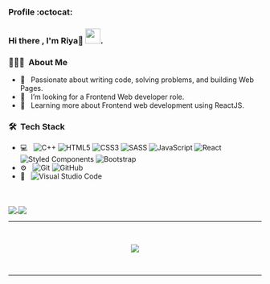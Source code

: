 <!--### Hi there 👋, I'm Riya🌼 -->
### Profile :octocat:
### Hi there , I'm Riya🌼 <img src="https://raw.githubusercontent.com/vatsa287/vatsa287/master/assets/Hi.gif?raw=true" width="30px">.

<!--
**Riyakumari57/Riyakumari57** is a ✨ _special_ ✨ repository because its `README.md` (this file) appears on your GitHub profile.

Here are some ideas to get you started:
-->
<!-- 🔭 I’m currently working on <b>coding skills</b>.
- 🌱 I’m currently learning ...<b>React.js</b>.
<!-- - 👯 I’m looking to collaborate on ... 
- 🤔 I’m looking for help with ...
- 💬 Ask me about ... -->
<!-- - 📫 How to reach me: &nbsp; <a href="https://www.linkedin.com/in/riya-kumari-b439911b3/" target="blank"><img align="center" src="https://i.pinimg.com/originals/de/b4/6f/deb46f02a59e3b3a2aa58fac16290d63.gif" alt="nirmal-silwal" height="25" width="25" /></a> &nbsp;
- 😄 Pronouns: She/her -->
<!-- ![visitors](https://page-views.glitch.me/badge?page_id=username.visitor-badge.issue.1) -->

<!-- <a href=#><img src="contributions.svg"></a> -->

 <!--- 🔭 I’m currently working on ...
- 🌱 I’m currently learning ...
- 👯 I’m looking to collaborate on ...
- 🤔 I’m looking for help with ...
- 💬 Ask me about ...
- 📫 How to reach me: ...
- 😄 Pronouns: ...
- ⚡ Fun fact: ...
- ✍️ &nbsp; Pursuing Graphic Design and Blog Writing as hobbies/side hustles.
  ![RStudio](https://img.shields.io/badge/-RStudio-333333?style=flat&logo=rstudio)
    ![Eclipse](https://img.shields.io/badge/-Eclipse-333333?style=flat&logo=eclipse-ide&logoColor=2C2255)
![Python](https://img.shields.io/badge/-Python-333333?style=flat&logo=python)
  ![Java](https://img.shields.io/badge/-Java-333333?style=flat&logo=Java&logoColor=007396)
 ![R (Statistics)](https://img.shields.io/badge/-R-333333?style=flat&logo=R&logoColor=276DC3)
 - 🖥 &nbsp;
  ![Illustrator](https://img.shields.io/badge/-Illustrator-333333?style=flat&logo=adobe-illustrator)
  ![Photoshop](https://img.shields.io/badge/-Photoshop-333333?style=flat&logo=adobe-photoshop)
  ![InDesign](https://img.shields.io/badge/-InDesign-333333?style=flat&logo=adobe-indesign)
  <a href="https://www.instagram.com/adityavs_/"><img alt="Instagram" src="https://img.shields.io/badge/Instagram-adityavs__-blue?style=flat-square&logo=instagram"></a>
  <a href="https://www.adityavsingh.com/"><img alt="Website" src="https://img.shields.io/badge/Website-www.adityavsingh.com-blue?style=flat-square&logo=google-chrome"></a>
-->


<h3> 👨🏻‍💻 &nbsp;About Me </h3>

- 🤔 &nbsp; Passionate about writing code, solving problems, and building Web Pages.
- 💼 &nbsp; I’m looking for a Frontend Web developer role.
- 🌱 &nbsp; Learning more about Frontend web development using ReactJS.

<h3> 🛠 &nbsp;Tech Stack</h3>

- 💻 &nbsp;
 ![C++](https://img.shields.io/badge/c++-%2300599C.svg?style=for-the-badge&logo=c%2B%2B&logoColor=white)
  ![HTML5](https://img.shields.io/badge/html5-%23E34F26.svg?style=for-the-badge&logo=html5&logoColor=white)
  ![CSS3](https://img.shields.io/badge/css3-%231572B6.svg?style=for-the-badge&logo=css3&logoColor=white)
  ![SASS](https://img.shields.io/badge/SASS-hotpink.svg?style=for-the-badge&logo=SASS&logoColor=white)
  ![JavaScript](https://img.shields.io/badge/javascript-%23323330.svg?style=for-the-badge&logo=javascript&logoColor=%23F7DF1E)
  ![React](https://img.shields.io/badge/react-%2320232a.svg?style=for-the-badge&logo=react&logoColor=%2361DAFB)
   ![Styled Components](https://img.shields.io/badge/styled--components-DB7093?style=for-the-badge&logo=styled-components&logoColor=white)
  ![Bootstrap](https://img.shields.io/badge/bootstrap-%238511FA.svg?style=for-the-badge&logo=bootstrap&logoColor=white)
- ⚙️ &nbsp;
 ![Git](https://img.shields.io/badge/git-%23F05033.svg?style=for-the-badge&logo=git&logoColor=white)
  ![GitHub](https://img.shields.io/badge/github-%23121011.svg?style=for-the-badge&logo=github&logoColor=white)
- 🔧 &nbsp;
   ![Visual Studio Code](https://img.shields.io/badge/Visual%20Studio%20Code-0078d7.svg?style=for-the-badge&logo=visual-studio-code&logoColor=white)
<br/>
<!---<p align="center">  -->
<!--   Visitor count<br> -->
<!--   <img src="https://profile-counter.glitch.me/Riyakumari57/count.svg" /> -->
<!-- </p> -->


<!--
- ⚡ Fun fact: ...
-->
<br>
<a href="https://github-readme-stats.vercel.app/api?username=Riyakumari57&show_icons=true&theme=radical">
<img align="center" src="https://github-readme-stats.vercel.app/api?username=Riyakumari57&show_icons=true&theme=radical" />
</a>
<a href="https://github-readme-stats.vercel.app/api/top-langs/?username=Riyakumari57&langs_count=10&theme=radical">
  <img align="center" src="https://github-readme-stats.vercel.app/api/top-langs/?username=Riyakumari57&langs_count=20&theme=radical" />
</a>
<br>
<hr>
<br>
<!-- ![](https://activity-graph.herokuapp.com/graph?username=Riyakumari57&theme=xcode) -->
<p align ="center">
    <img align="center" src="https://github-readme-streak-stats.herokuapp.com/?user=Riyakumari57&theme=black-ice" /> 
  </p>
<!--   <p align="right"> <img src="https://komarev.com/ghpvc/?username=Riyakumari57
&label=Profile%20views&color=0e75b6&style=flat" alt="Riyakumari57" /> </p> -->
   
<br>
<hr>
<br>
<!-- <img src="https://github-readme-stats.vercel.app/api?username=Riyakumari57&&show_icons=true&title_color=ffffff&icon_color=bb2acf&text_color=daf7dc&bg_color=151515"> -->
